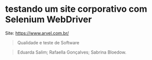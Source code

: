 # testando um site corporativo com Selenium WebDriver

Site: https://www.arvel.com.br/ 

> Qualidade e teste de Software

> Eduarda Salim;
  Rafaella Gonçalves;
  Sabrina Bloedow.
